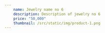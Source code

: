 ```yaml
---
    name: Jewelry name no 6
    description: Description of jewelry no 6
    price: "50,000"
    thumbnail: /src/static/img/product-1.png
---
```

